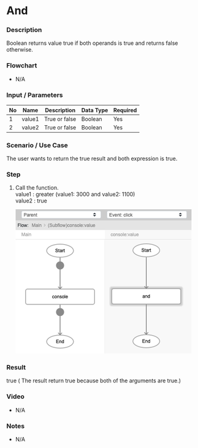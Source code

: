 ﻿# And


### Description

Boolean returns value true if both operands is true and returns false otherwise. 

### Flowchart

- N/A 

### Input / Parameters

| No | Name | Description | Data Type | Required |
| ------ | ------ | ------ |------ | ------ |
| 1 | value1 | True or false | Boolean | Yes  |
| 2 | value2 | True or false | Boolean | Yes  |

### Scenario / Use Case

The user wants to return the true result and both expression is true.
</br>

### Step

1. Call the function.
    </br>
    value1 : greater (value1:  3000 and value2:  1100)<br />
    value2 : true<br />

    ![](and-step-1.png?raw=true)

### Result

true ( The result return true because both of the arguments are true.)

### Video

- N/A

<!--[![Video](http://i.imgur.com/Ot5DWAW.png)](https://youtu.be/StTqXEQ2l-Y?t=35s)-->

### Notes

- N/A